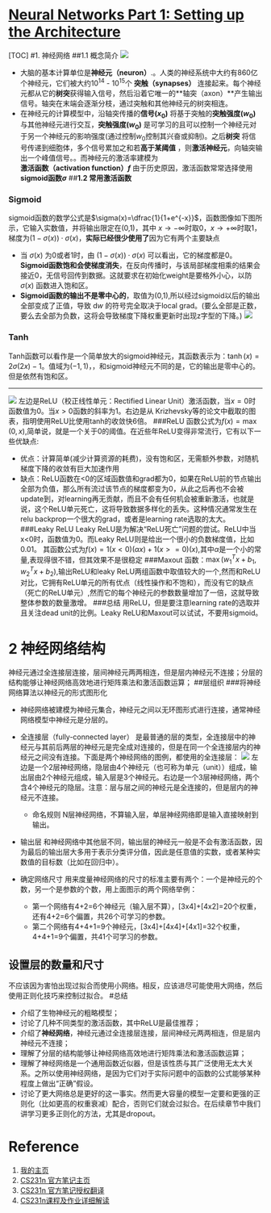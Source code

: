 [Neural Networks Part 1: Setting up the Architecture](http://cs231n.github.io/neural-networks-1/)
===
[TOC]
#1. 神经网络
##1.1 概念简介
![](https://pic2.zhimg.com/80/d0cbce2f2654b8e70fe201fec2982c7d_hd.png)
- 大脑的基本计算单位是**神经元（neuron）**.。人类的神经系统中大约有860亿个神经元，它们被大约$10^{14}$ - $10^{15}$个 **突触（synapses）** 连接起来。每个神经元都从它的**树突**获得输入信号，然后沿着它唯一的**轴突（axon）**产生输出信号。轴突在末端会逐渐分枝，通过突触和其他神经元的树突相连。
- 在神经元的计算模型中，沿轴突传播的**信号($x_0$)** 将基于突触的**突触强度($w_0$)** 与其他神经元进行交互，**突触强度($w_0$)** 是可学习的且可以控制一个神经元对于另一个神经元的影响强度(通过控制$w_0$控制其兴奋或抑制)。之后**树突** 将信号传递到细胞体，多个信号累加之和若**高于某阈值** ，则**激活神经元**，向轴突输出一个峰值信号。。而神经元的激活率建模为**激活函数（activation function）$f$** 由于历史原因，激活函数常常选择使用**sigmoid函数$\sigma$**
##**1.2 常用激活函数**
### Sigmoid 
sigmoid函数的数学公式是$\sigma(x)=\dfrac{1}{1+e^{-x}}$，函数图像如下图所示，它输入实数值，并将输出限定在(0,1)，其中 $x \rightarrow -\infty$时取0，$x \rightarrow +\infty$时取1，梯度为$(1 - \sigma(x)) \cdot \sigma(x)$，**实际已经很少使用了**因为它有两个主要缺点
- 当 $\sigma(x)$ 为0或者1时，由 $(1 - \sigma(x)) \cdot \sigma(x)$ 可以看出，它的梯度都是0。**Sigmoid函数饱和会使梯度消失**，在反向传播时，与该局部梯度相乘的结果会接近0，无信号回传到数据。这就要求在初始化weight是要格外小心，以防 $\sigma(x)$ 函数进入饱和区。
- **Sigmoid函数的输出不是零中心的**，取值为(0,1),所以经过sigmoid以后的输出全部变成了正值，导致 $\mathrm{d} w$ 的符号完全取决于local grad。(要么全部是正数，要么去全部为负数，这将会导致梯度下降权重更新时出现z字型的下降。)
![](https://pic3.zhimg.com/80/677187e96671a4cac9c95352743b3806_hd.png)
### Tanh
Tanh函数可以看作是一个简单放大的sigmoid神经元，其函数表示为：$\tanh (x) = 2\sigma(2x) - 1$。值域为$(-1, 1)$，，和sigmoid神经元不同的是，它的输出是零中心的。但是依然有饱和区。

---
![](https://pic3.zhimg.com/80/83682a138f6224230f5b0292d9c01bd2_hd.png)
左边是ReLU（校正线性单元：Rectified Linear Unit）激活函数，当$x=0$时函数值为0。当$x>0$函数的斜率为1。右边是从 Krizhevsky等的论文中截取的图表，指明使用ReLU比使用tanh的收敛快6倍。
###ReLU
函数公式为$f(x)=\max(0,x)$,简单说，就是一个关于0的阈值。在近些年ReLU变得非常流行，它有以下一些优缺点:
- 优点：计算简单(减少计算资源的耗费)，没有饱和区，无需额外参数，对随机梯度下降的收敛有巨大加速作用
- 缺点：ReLU函数在<0的区域函数值和grad都为0，如果在ReLU前的节点输出全部为负值，那么所有流过该节点的梯度都变为0，从此之后再也不会被update到，对learning再无贡献，而且不会有任何机会被重新激活，也就是说，这个ReLU单元死亡，这将导致数据多样化的丢失。这种情况通常发生在relu backprop一个很大的grad，或者是learning rate选取的太大。
###Leaky ReLU
Leaky ReLU是为解决“ReLU死亡”问题的尝试。ReLU中当x<0时，函数值为0。而Leaky ReLU则是给出一个很小的负数梯度值，比如0.01。
其函数公式为$f(x)=1(x<0)(\alpha x)+1(x>=0)(x)$,其中$\alpha$是一个小的常量,表现得很不错，但其效果不是很稳定
###Maxout
函数：$\max(w^T_1x+b_1,w^T_2x+b_2)$,输出ReLU和leaky ReLU两组函数中取值较大的一个,然而和ReLU对比，它拥有ReLU单元的所有优点（线性操作和不饱和），而没有它的缺点（死亡的ReLU单元）,然而它的每个神经元的参数数量增加了一倍，这就导致整体参数的数量激增。
###总结
用ReLU，但是要注意learning rate的选取并且关注dead unit的比例。Leaky ReLU和Maxout可以试试，不要用sigmoid。
# 2 神经网络结构
神经元通过全连接层连接，层间神经元两两相连，但是层内神经元不连接；分层的结构能够让神经网络高效地进行矩阵乘法和激活函数运算；
##层组织
###将神经网络算法以神经元的形式图形化
- 神经网络被建模为神经元集合，神经元之间以无环图形式进行连接，通常神经网络模型中神经元是分层的。
- 全连接层（fully-connected layer）
是最普通的层的类型，全连接层中的神经元与其前后两层的神经元是完全成对连接的，但是在同一个全连接层内的神经元之间没有连接。下面是两个神经网络的图例，都使用的全连接层：
![](https://pic3.zhimg.com/80/ccb56c1fb267bc632d6d88459eb14ace_hd.png)
左边是一个2层神经网络，隐层由4个神经元（也可称为单元（unit））组成，输出层由2个神经元组成，输入层是3个神经元。右边是一个3层神经网络，两个含4个神经元的隐层。注意：层与层之间的神经元是全连接的，但是层内的神经元不连接。

    - 命名规则
        N层神经网络，不算输入层，单层神经网络即是输入直接映射到输出。
- 输出层 
和神经网络中其他层不同，输出层的神经元一般是不会有激活函数，因为最后的输出层大多用于表示分类评分值，因此是任意值的实数，或者某种实数值的目标数（比如在回归中）。
- 确定网络尺寸
用来度量神经网络的尺寸的标准主要有两个：一个是神经元的个数，另一个是参数的个数，用上面图示的两个网络举例：
    - 第一个网络有4+2=6个神经元（输入层不算），[3x4]+[4x2]=20个权重，还有4+2=6个偏置，共26个可学习的参数。
    - 第二个网络有4+4+1=9个神经元，[3x4]+[4x4]+[4x1]=32个权重，4+4+1=9个偏置，共41个可学习的参数。
## 设置层的数量和尺寸
不应该因为害怕出现过拟合而使用小网络。相反，应该进尽可能使用大网络，然后使用正则化技巧来控制过拟合。
#总结
- 介绍了生物神经元的粗略模型；
- 讨论了几种不同类型的激活函数，其中ReLU是最佳推荐；
- 介绍了**神经网络**，神经元通过全连接层连接，层间神经元两两相连，但是层内神经元不连接；
- 理解了分层的结构能够让神经网络高效地进行矩阵乘法和激活函数运算；
- 理解了神经网络是一个通用函数近似器，但是该性质与其广泛使用无太大关系。之所以使用神经网络，是因为它们对于实际问题中的函数的公式能够某种程度上做出“正确”假设。
- 讨论了更大网络总是更好的这一事实。然而更大容量的模型一定要和更强的正则化（比如更高的权重衰减）配合，否则它们就会过拟合。在后续章节中我们讲学习更多正则化的方法，尤其是dropout。

# Reference
1. [我的主页](https://github.com/Knight-Ghoul/CS231n-Study)
1. [CS231n 官方笔记主页](http://cs231n.github.io/)
1. [CS231n 官方笔记授权翻译](https://zhuanlan.zhihu.com/p/21930884?refer=intelligentunit)
2. [CS231n课程及作业详细解读](https://github.com/FortiLeiZhang/cs231n)
